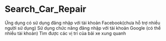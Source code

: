 # Search_Car_Repair
 Ứng dụng có sử dụng đăng nhập với tài khoản Facebook(chưa hỗ trợ nhiều người sử dụng)
 Sử dụng chức năng đăng nhập với tài khoản Google (có thể nhiều tài khoản)
 Tìm được các vị trí của bãi xe xung quanh
